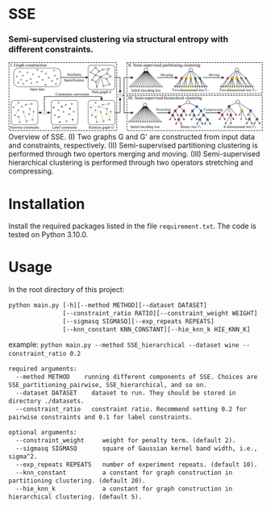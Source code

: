 # SSE
### Semi-supervised clustering via structural entropy with different constraints.
![image](framework.png)
Overview of SSE. (I) Two graphs G and G' are constructed from input data and constraints, respectively. (II) Semi-supervised partitioning clustering is performed through two opertors merging and moving. (III) Semi-supervised hierarchical clustering is performed through two operators stretching and compressing.

# Installation
Install the required packages listed in the file ```requirement.txt```. The code is tested on Python 3.10.0.

# Usage
In the root directory of this project:
```
python main.py [-h][--method METHOD][--dataset DATASET]
               [--constraint_ratio RATIO][--constraint_weight WEIGHT]
               [--sigmasq SIGMASQ][--exp_repeats REPEATS]
               [--knn_constant KNN_CONSTANT][--hie_knn_k HIE_KNN_K]
```

example: ```python main.py --method SSE_hierarchical --dataset wine --constraint_ratio 0.2```
```
required arguments:
  --method METHOD    running different components of SSE. Choices are SSE_partitioning_pairwise, SSE_hierarchical, and so on.
  --dataset DATASET    dataset to run. They should be stored in directory ./datasets.
  --constraint_ratio   constraint ratio. Recommend setting 0.2 for pairwise constraints and 0.1 for label constraints.
```
```
optional arguments:
  --constraint_weight     weight for penalty term. (default 2).
  --sigmasq SIGMASQ       square of Gaussian kernel band width, i.e., sigma^2.
  --exp_repeats REPEATS   number of experiment repeats. (default 10).
  --knn_constant          a constant for graph construction in partitioning clustering. (default 20).
  --hie_knn_k             a constant for graph construction in hierarchical clustering. (default 5).
```

